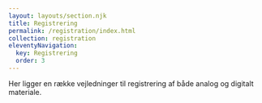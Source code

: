 ```yaml
---
layout: layouts/section.njk
title: Registrering
permalink: /registration/index.html
collection: registration
eleventyNavigation:
  key: Registrering
  order: 3
---
```


Her ligger en række vejledninger til registrering af både analog og digitalt materiale.